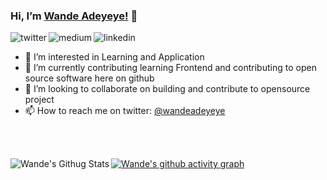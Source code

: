  ### Hi, I’m [Wande Adeyeye!](https://medium.com/@wandeadeyeye) 👋

<p>
<a href="https://twitter.com/wandeadeyeye">
   <img align="left" alt="twitter" src="https://img.shields.io/badge/Twitter-1DA1F2?style=for-the-badge&logo=twitter&logoColor=white" />
</a>&nbsp;&nbsp;

<a href="https://medium.com/@wandeadeyeye">
   <img align="left" alt="medium" src="https://img.shields.io/badge/medium-000000?style=for-the-badge&logo=medium&logoColor=white" />
</a>&nbsp;&nbsp;

<!-- <a href="https://www.youtube.com/c/TechTalksWithSantosh">
   <img align="left" alt="youtube" src="https://img.shields.io/badge/YouTube-FF0000?style=for-the-badge&logo=youtube&logoColor=white" />
</a>&nbsp;&nbsp;

<a href="https://discord.gg/m6cNkVfXrQ">
   <img align="left" alt="discord" src="https://img.shields.io/badge/Discord-7289DA?style=for-the-badge&logo=discord&logoColor=white" />
</a>&nbsp;&nbsp; -->

<a href="https://www.linkedin.com/in/wandeadeyeye/">
   <img align="left" alt="linkedin" src="https://img.shields.io/badge/LinkedIn-0077B5?style=for-the-badge&logo=linkedin&logoColor=white" />
</a>

<p/>

- 👀 I’m interested in Learning and Application
- 🌱 I’m currently contributing learning Frontend and contributing to open source software here on github
- 💞️ I’m looking to collaborate on building and contribute to opensource project
- 📫 How to reach me on twitter: [@wandeadeyeye](https://twitter.com/wandeadeyeye)

<br> <br>

<img align="left" alt="Wande's Githug Stats" src="https://github-readme-stats.vercel.app/api?username=wandeadeyeye&show_icons=true&theme=transparent&include_all_commits=true&theme=radical"/>

<!-- [![Wande's GitHub stats](https://github-readme-stats.vercel.app/api?username=wandeadeyeye&show_icons=true&include_all_commits=true&theme=radical)](https://github.com/wandeadeyeye/github-readme-stats)

[![Wande's Language Stats](https://github-readme-stats.vercel.app/api?username=wandeadeyeye&show_icons=true&include_all_commits=true&theme=radical)](https://github.com/anuraghazra/github-readme-stats)

[![Wande's wakatime stats](https://github-readme-stats.vercel.app/api/wakatime?username=wandeadeyeye)](https://github.com/anuraghazra/github-readme-stats) -->

[![Wande's github activity graph](https://github-readme-activity-graph.cyclic.app/graph?username=wandeadeyeye&theme=github-compact)](https://github.com/ashutosh00710/github-readme-activity-graph)

<!---
wandeadeyeye/wandeadeyeye is a ✨ special ✨ repository because its `README.md` (this file) appears on your GitHub profile.
You can click the Preview link to take a look at your changes.
--->
